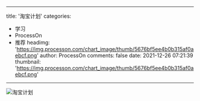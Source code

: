 
---
title: '淘宝计划'
categories: 
 - 学习
 - ProcessOn
 - 推荐
headimg: 'https://img.processon.com/chart_image/thumb/5676bf5ee4b0b315af0aebcf.png'
author: ProcessOn
comments: false
date: 2021-12-26 07:21:39
thumbnail: 'https://img.processon.com/chart_image/thumb/5676bf5ee4b0b315af0aebcf.png'
---

<div>   
<img class="thumb" alt="淘宝计划" src="https://img.processon.com/chart_image/thumb/5676bf5ee4b0b315af0aebcf.png" referrerpolicy="no-referrer">
<p></p>  
</div>
            
